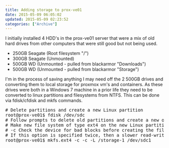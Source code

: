 ```yaml
---
title: Adding storage to prox-ve01
date: 2015-05-09 06:05:02
updated: 2015-05-09 02:23:52
categories: ["Archive"]
---
```


I initially installed 4 HDD's in the prox-ve01 server that were a mix of old hard drives from other computers that were still good but not being used.

* 250GB Seagate (Root filesystem "/")
* 300GB Seagate (Unmounted)
* 500GB WD (Unmounted - pulled from blackarmor "Downloads")
* 500GB WD (Unmounted - pulled from blackarmor "Storage")

I'm in the process of saving anything I may need off the 2 500GB drives and converting them to local storage for proxmox vm's and containers. As these drives were both in a Windows 7 machine in a prior life they need to be converted to linux partitions and filesystems from NTFS. This can be done via fdisk/cfdisk and mkfs commands.

<pre class="prettyprint">
# Delete partitions and create a new Linux partition
root@prox-ve01$ fdisk /dev/sdc
# Follow prompts to delete old partitions and create a new one of the Linux type.
# Make new file system of type ext4 on the new Linux partition with label "storage-1"
# -c Check the device for bad blocks before creating the file system.
# If this option is specified twice, then a slower read-write test is used instead of a fast read-only test.
root@prox-ve01$ mkfs.ext4 -c -c -L /storage-1 /dev/sdc1
</pre>